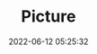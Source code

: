 ---
weight: 1
images:
- /images/edited/7.jpeg
title: Picture
date: 2022-06-12 05:25:32
tags: [luminar neo,work,FE 50mm F1.8,ILCE-7M3,50.0,person]
---
